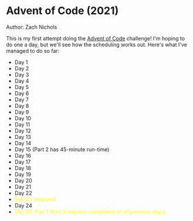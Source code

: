 # Advent of Code (2021)

Author: Zach Nichols

This is my first attempt doing the [Advent of Code](https://adventofcode.com/2021) challenge! I'm hoping to do one a day, but we'll see how the scheduling works out. Here's what I've managed to do so far:

- Day 1
- Day 2
- Day 3
- Day 4
- Day 5
- Day 6
- Day 7
- Day 8
- Day 9
- Day 10
- Day 11
- Day 12
- Day 13
- Day 14
- Day 15 (Part 2 has 45-minute run-time)
- Day 16
- Day 17
- Day 18
- Day 19
- Day 20
- Day 21
- Day 22
- <span style="color:yellow">Day 23 (skipped)</span>
- Day 24
- <span style="color:yellow">Day 25, Part 1 (Part 2 requires completion of all previous days)</span>



